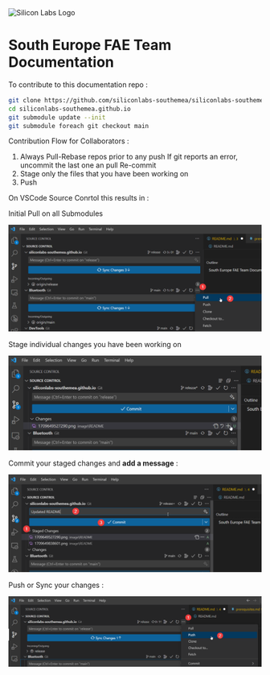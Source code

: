 <img src="assets/images/homepage_logo.png" alt="Silicon Labs Logo" width="200">

# South Europe FAE Team Documentation

To contribute to this documentation repo :

```bash
git clone https://github.com/siliconlabs-southemea/siliconlabs-southemea.github.io.git
cd siliconlabs-southemea.github.io
git submodule update --init
git submodule foreach git checkout main
```

Contribution Flow for Collaborators :

1. Always Pull-Rebase repos prior to any push
   If git reports an error, uncommit the last one an pull
   Re-commit
2. Stage only the files that you have been working on
3. Push

On VSCode Source Conrtol this results in :

Initial Pull on all Submodules

![1709649527290](image/README/1709649527290.png)

Stage individual changes you have been working on

![1709649838601](image/README/1709649838601.png)

Commit your staged changes and **add a message** :

![1709650004184](image/README/1709650004184.png)

Push or Sync your changes :

![1709650076314](image/README/1709650076314.png)
